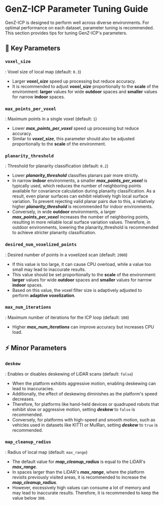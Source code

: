 # GenZ-ICP Parameter Tuning Guide

GenZ-ICP is designed to perform well across diverse environments. For optimal performance on each dataset, parameter tuning is recommended. 
This section provides tips for tuning GenZ-ICP's parameters.

## :star2: Key Parameters

### `voxel_size`
: Voxel size of local map (default: `0.3`)
+ Larger **_voxel_size_** speed up processing but reduce accuracy.
+ It is recommended to adjust **_voxel_size_** proportionally to the **scale** of the environment: **larger** values for wide **outdoor** spaces and **smaller** values for narrow **indoor** spaces.

### `max_points_per_voxel`
: Maximum points in a single voxel (default: `1`)
+ Lower **_max_points_per_voxel_** speed up processing but reduce accuracy.
+ Similar to **_voxel_size_**, this parameter should also be adjusted proportionally to the **scale** of the environment.

### `planarity_threshold`
: Threshold for planarity classification (default: `0.2`)
+ Lower **_planarity_threshold_** classifies planars pair more strictly.
+ In narrow **indoor** environments, a smaller **_max_points_per_voxel_** is typically used, which reduces the number of neighboring points available for covariance calculation during planarity classification. As a result, even planar surfaces can exhibit relatively high local surface variation.
  To prevent rejecting valid planar pairs due to this, a relatively higher **_planarity_threshold_** is recommended for indoor environments.
+ Conversely, in wide **outdoor** environments, a larger **_max_points_per_voxel_** increases the number of neighboring points, resulting in more reliable local surface variation values.
  Therefore, in outdoor environments, lowering the planarity_threshold is recommended to achieve stricter planarity classification.

### `desired_num_voxelized_points`
: Desired number of points in a voxelized scan (default: `2000`)
+ If this value is too large, it can cause CPU overload, while a value too small may lead to inaccurate results.
+ This value should be set proportionally to the **scale** of the environment: **larger** values for wide **outdoor** spaces and **smaller** values for narrow **indoor** spaces.
+ Based on this value, the voxel filter size is adaptively adjusted to perform **adaptive voxelization**.

### `max_num_iterations`
: Maximum number of iterations for the ICP loop (default: `100`)
+ Higher **_max_num_iterations_** can improve accuracy but increases CPU load.

## :zap: Minor Parameters

### `deskew`
: Enables or disables deskewing of LiDAR scans (default: `false`)
+ When the platform exhibits aggressive motion, enabling deskewing can lead to inaccuracies.
+ Additionally, the effect of deskewing diminishes as the platform's speed decreases.
+ Therefore, for platforms like hand-held devices or quadruped robots that exhibit slow or aggressive motion, setting **_deskew_** to `false` is recommended.
+ Conversely, for platforms with high-speed and smooth motion, such as vehicles used in datasets like KITTI or MulRan, setting **_deskew_** to `true` is recommended.

### `map_cleanup_radius`
: Radius of local map (default: `max_range`)
+ The default value for **_map_cleanup_radius_** is equal to the LiDAR's **_max_range_**.
+ In spaces larger than the LiDAR's **_max_range_**, where the platform revisits previously visited areas, it is recommended to increase the **_map_cleanup_radius_**.
+ However, excessively high values can consume a lot of memory and may lead to inaccurate results. Therefore, it is recommended to keep the value below `300`.
